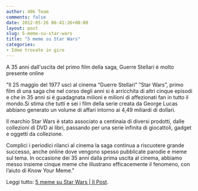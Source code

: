 ```yaml
---
author: 40k Team
comments: false
date: 2012-05-26 06:41:26+00:00
layout: post
slug: 5-meme-su-star-wars
title: "5 meme su Star Wars"
categories:
- Idee trovate in giro
---
```


A 35 anni dall'uscita del primo film della saga, Guerre Stellari è molto presente online

"Il 25 maggio del 1977 uscì al cinema “Guerre Stellari” “Star Wars”, primo film di una saga che nel corso degli anni si è arricchita di altri cinque episodi e che in 35 anni si è guadagnata milioni e milioni di affezionati fan in tutto il mondo.Si stima che tutti e sei i film della serie creata da George Lucas abbiano generato un volume di affari intorno ai 4,49 miliardi di dollari.

Il marchio Star Wars è stato associato a centinaia di diversi prodotti, dalle collezioni di DVD ai libri, passando per una serie infinita di giocattoli, gadget e oggetti da collezione.

Complici i periodici rilanci al cinema la saga continua a riscuotere grande successo, anche online dove vengono spesso pubblicate parodie e meme sul tema. In occasione dei 35 anni dalla prima uscita al cinema, abbiamo messo insieme cinque meme che illustrano efficacemente il fenomeno, con l’aiuto di Know Your Meme."

Leggi tutto: [5 meme su Star Wars | Il Post](http://www.ilpost.it/2012/05/25/cinque-meme-su-star-wars/).
